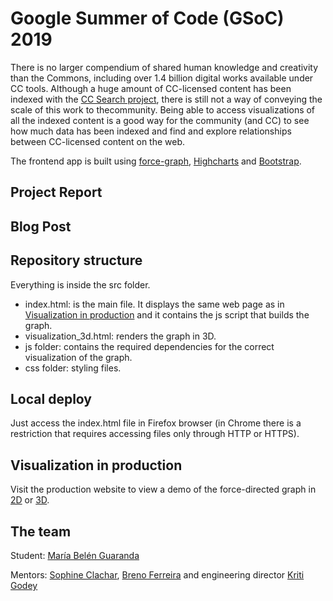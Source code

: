 # Google Summer of Code (GSoC) 2019
There is no larger compendium of shared human knowledge and creativity than the Commons, including over 1.4 billion digital works available under CC tools. Although a huge amount of CC-licensed content has been
indexed with the [CC Search project](https://search.creativecommons.org/), there is still not a way of conveying the scale of this work to thecommunity. Being able to access visualizations of all the indexed content is a good way for the
community (and CC) to see how much data has been indexed and find and explore
relationships between CC-licensed content on the web.

The frontend app is built using [force-graph](https://github.com/vasturiano/force-graph), [Highcharts](https://www.highcharts.com) and [Bootstrap](https://getbootstrap.com/).

## Project Report

## Blog Post

## Repository structure

Everything is inside the src folder.
 - index.html: is the main file. It displays the same web page as in [Visualization in production](#visualization-in-production) and it contains the js script that builds the graph.
 - visualization_3d.html: renders the graph in 3D. 
 - js folder: contains the required dependencies for the correct visualization of the graph.
 - css folder: styling files. 
 
## Local deploy

Just access the index.html file in Firefox browser (in Chrome there is a restriction that requires accessing files only through HTTP or HTTPS).

## Visualization in production
Visit the production website to view a demo of the force-directed graph in [2D](http://ec2-3-80-82-250.compute-1.amazonaws.com/) or [3D](http://ec2-3-80-82-250.compute-1.amazonaws.com/visualization_3d.html).

## The team
Student: [María Belén Guaranda](https://github.com/soccerdroid)

Mentors: [Sophine Clachar](https://creativecommons.org/author/sclachar/), [Breno Ferreira](https://creativecommons.org/author/brenoferreira/) and engineering director [Kriti Godey](https://creativecommons.org/author/kriticreativecommons-org/)
